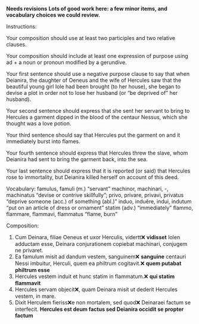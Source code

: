 **Needs revisions**
**Lots of good work here: a few minor items, and vocabulary choices we could review.**

Instructions:

Your composition should use at least two participles and two relative clauses.

Your composition should include at least one expression of purpose using ad + a noun or pronoun modified by a gerundive.

Your first sentence should use a negative purpose clause to say that when Deianira, the daughter of Oeneus and the wife of Hercules saw that the beautiful young girl Iole had been brought (to her house), she began to devise a plot in order not to lose her husband (or “be deprived of” her husband).

Your second sentence should express that she sent her servant to bring to Hercules a garment dipped in the blood of the centaur Nessus, which she thought was a love potion.

Your third sentence should say that Hercules put the garment on and it immediately burst into flames.

Your fourth sentence should express that Hercules threw the slave, whom Deianira had sent to bring the garment back, into the sea.

Your last sentence should express that it is reported (or said) that Hercules rose to immortality, but Deianira killed herself on account of this deed.

Vocabulary:
famulus, famuli (m.) “servant”
machinor, machinari, -, machinatus “devise or contrive skillfully”;
privo, privare, privavi, privatus “deprive someone (acc.) of something (abl.)”
induo, induĕre, indui, indutum “put on an article of dress or ornament”
statim (adv.) “immediately”
flammo, flammare, flammavi, flammatus “flame, burn”

Composition:

1. Cum Deinara, filiae Oeneus et uxor Herculis, vidertt❌ **vidisset** Iolen adductam esse, Deinara conjurationem copiebat machinari, conjugem ne privaret.
2. Ea famulum misit ad dandum vestem, sanguinem❌ **sanguine** centauri Nessi imbuitur, Herculi, quem ea philtrum cogitavit.❌ **quem putabat philtrum esse**
3. Hercules vestem induit et hunc statim in flammatum.❌ **qui statim flammavit** 
4. Hercules servam objecit❌, quam Deinara misit ut dederit Hercules vestem, in mare. 
5. Dixit Herculem fieriss❌e non mortalem, sed quod❌ Deinaraei factum se interfecit. **Hercules est deum factus sed Deianira occidit se propter factum** 
